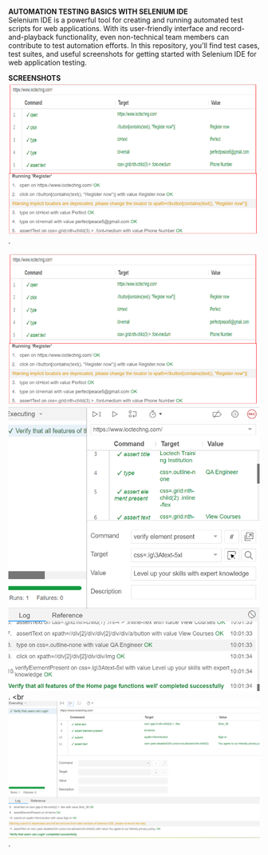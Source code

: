 **AUTOMATION TESTING BASICS WITH SELENIUM IDE**   <br>
Selenium IDE is a powerful tool for creating and running automated test scripts for web applications. With its user-friendly interface and record-and-playback functionality, even non-technical team members can contribute to test automation efforts. In this repository, you'll find test cases, test suites, and useful screenshots for getting started with Selenium IDE for web application testing. <br>

**SCREENSHOTS**   <br>
![Screenshots](./Selenium_Screenshot.png). <br>

![Screenshots](./Screenshot%202023-09-07%20091043.png)  <br>
![Screenshots](./Screenshot%202023-09-07%20100243.png).  <br
![Screenshots](./Screenshot%202023-09-07%20104436.png).
